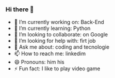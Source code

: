 ### Hi there 👋



- 🔭 I’m currently working on: Back-End
- 🌱 I’m currently learning: Python
- 👯 I’m looking to collaborate: on Google
- 🤔 I’m looking for help with: firt job
- 💬 Ask me about: coding and tecnologie
- 📫 How to reach me: linkedim 
- 😄 Pronouns: him his
- ⚡ Fun fact: I like to play video game

